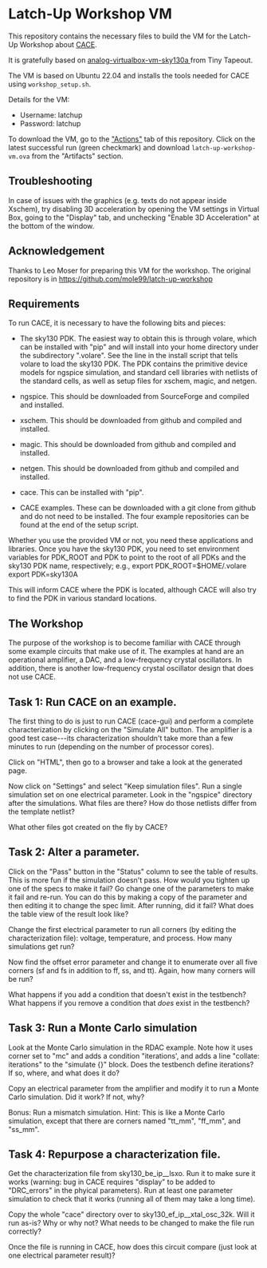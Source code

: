 # Latch-Up Workshop VM

This repository contains the necessary files to build the VM for the Latch-Up Workshop about [CACE](https://github.com/efabless/cace).

It is gratefully based on [analog-virtualbox-vm-sky130a ](https://github.com/TinyTapeout/analog-virtualbox-vm-sky130a) from Tiny Tapeout.

The VM is based on Ubuntu 22.04 and installs the tools needed for CACE using `workshop_setup.sh`.

Details for the VM:

- Username: latchup
- Password: latchup

To download the VM, go to the ["Actions"](https://github.com/mole99/latch-up-workshop-vm/actions) tab of this repository. Click on the latest successful run (green checkmark) and download 
`latch-up-workshop-vm.ova` from the "Artifacts" section.

## Troubleshooting

In case of issues with the graphics (e.g. texts do not appear inside Xschem), try disabling 3D acceleration by opening the VM settings in Virtual Box, going to the "Display" tab, and unchecking "Enable 3D Acceleration" at the bottom of the window.

## Acknowledgement

Thanks to Leo Moser for preparing this VM for the workshop.  The original repository
is in https://github.com/mole99/latch-up-workshop

## Requirements

To run CACE, it is necessary to have the following bits and pieces:

- The sky130 PDK.  The easiest way to obtain this is through volare, which
  can be installed with "pip" and will install into your home directory
  under the subdirectory ".volare".  See the line in the install script that
  tells volare to load the sky130 PDK.  The PDK contains the primitive
  device models for ngspice simulation, and standard cell libraries with
  netlists of the standard cells, as well as setup files for xschem, magic,
  and netgen.

- ngspice.  This should be downloaded from SourceForge and compiled and installed.

- xschem.  This should be downloaded from github and compiled and installed.

- magic.  This should be downloaded from github and compiled and installed.

- netgen.  This should be downloaded from github and compiled and installed.

- cace.  This can be installed with "pip".

- CACE examples.  These can be downloaded with a git clone from github and do
  not need to be installed.  The four example repositories can be found at the
  end of the setup script.

Whether you use the provided VM or not, you need these applications and libraries.
Once you have the sky130 PDK, you need to set environment variables for PDK_ROOT
and PDK to point to the root of all PDKs and the sky130 PDK name, respectively;
e.g.,
	export PDK_ROOT=$HOME/.volare
	export PDK=sky130A

This will inform CACE where the PDK is located, although CACE will also try to
find the PDK in various standard locations.

## The Workshop

The purpose of the workshop is to become familiar with CACE through some
example circuits that make use of it.  The examples at hand are an
operational amplifier, a DAC, and a low-frequency crystal oscillators.
In addition, there is another low-frequency crystal oscillator design
that does not use CACE.

## Task 1:  Run CACE on an example.

The first thing to do is just to run CACE (cace-gui) and perform a complete
characterization by clicking on the "Simulate All" button.  The amplifier
is a good test case---its characterization shouldn't take more than a few
minutes to run (depending on the number of processor cores).

Click on "HTML", then go to a browser and take a look at the generated
page.

Now click on "Settings" and select "Keep simulation files".  Run a single
simulation set on one electrical parameter.  Look in the "ngspice"
directory after the simulations.  What files are there?  How do those
netlists differ from the template netlist?

What other files got created on the fly by CACE?

## Task 2:  Alter a parameter.

Click on the "Pass" button in the "Status" column to see the table of
results.  This is more fun if the simulation doesn't pass.  How would
you tighten up one of the specs to make it fail?  Go change one of
the parameters to make it fail and re-run.  You can do this by making
a copy of the parameter and then editing it to change the spec limit.
After running, did it fail?  What does the table view of the result
look like?

Change the first electrical parameter to run all corners (by editing
the characterization file):  voltage, temperature, and process.  How
many simulations get run?

Now find the offset error parameter and change it to enumerate over all
five corners (sf and fs in addition to ff, ss, and tt).  Again, how many
corners will be run?

What happens if you add a condition that doesn't exist in the testbench?
What happens if you remove a condition that *does* exist in the
testbench?

## Task 3:  Run a Monte Carlo simulation

Look at the Monte Carlo simulation in the RDAC example.  Note how it
uses corner set to "mc" and adds a condition "iterations', and adds
a line "collate: iterations" to the "simulate {}" block.  Does the
testbench define iterations?  If so, where, and what does it do?

Copy an electrical parameter from the amplifier and modify it to
run a Monte Carlo simulation.  Did it work?  If not, why?

Bonus:  Run a mismatch simulation.  Hint:  This is like a Monte
Carlo simulation, except that there are corners named "tt_mm",
"ff_mm", and "ss_mm".

## Task 4:  Repurpose a characterization file.

Get the characterization file from sky130_be_ip__lsxo.  Run it to make
sure it works (warning:  bug in CACE requires "display" to be added to
"DRC_errors" in the phyical parameters).  Run at least one parameter
simulation to check that it works (running all of them may take a long
time).

Copy the whole "cace" directory over to sky130_ef_ip__xtal_osc_32k.
Will it run as-is?  Why or why not?  What needs to be changed to make
the file run correctly?

Once the file is running in CACE, how does this circuit compare (just
look at one electrical parameter result)?
